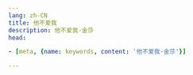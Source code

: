 ```yaml
---
lang: zh-CN  
title: 他不爱我  
description: 他不爱我-金莎  
head:

- [meta, {name: keywords, content: '他不爱我-金莎'}]

---
```



<MusicPlayer musicId="247488" :lyricData="lyricData" musicSrc="https://oss-xuxin.oss-cn-beijing.aliyuncs.com/blog/music/%E9%87%91%E8%8E%8E-%E4%BB%96%E4%B8%8D%E7%88%B1%E6%88%91.mp3" style="margin:0 auto"></MusicPlayer>

<br>

<script>
export default {
    data() {
        return {
          lyricData: {
              "id": "247488",
              "title": "他不爱我",
              "artist": "金莎",
              "album": "他不爱我",
              "cover": "https://p2.music.126.net/q5Hq-bTYy9t0_fJRJIdAxQ==/272678883704278.jpg?param=250y250",
              "lyric": "[00:00.000] 作词 : 金莎\n[00:01.000] 作曲 : 刘佳\n[00:41.20]我爱他 只爱他\n[00:47.45]好像只能爱到这里了\n[00:53.06]\n[00:54.42]我累了 太累了\n[01:00.58]我终于把执着弄丢了\n[01:05.83]\n[01:07.66]总以为在他的心中也很在乎我\n[01:14.57]在他心深处我是特别的\n[01:20.55]所以我总相信有一天他会说爱我\n[01:27.46]我想我错了\n[01:33.47]他不爱我 才舍得暧昧\n[01:39.77]他不爱我才没愿望去拥有我\n[01:46.11]不爱我 才忘了心疼我\n[01:52.15]我做再多 也无法令他感动\n[01:59.64]他不爱我 才宁愿自由\n[02:06.19]他不爱我却总是这样看着我\n[02:12.37]不爱我 是我不敢承认\n[02:18.70]暧昧是他唯一会给的\n[02:26.28]\n[02:45.83]总以为在他的心中也很在乎我\n[02:53.21]在他心深处我是特别的\n[02:59.22]所以我总相信有一天他会说爱我\n[03:06.26]我想我错了\n[03:12.11]他不爱我 才舍得暧昧\n[03:18.34]他不爱我才没愿望去拥有我\n[03:24.95]不爱我 才忘了心疼我\n[03:30.93]我做再多 也无法令他感动\n[03:38.27]他不爱我 才宁愿自由\n[03:44.94]他不爱我却总是这样看着我\n[03:51.04]不爱我 是我不敢承认\n[03:57.34]暧昧是他唯一会给的\n[04:05.34]\n[04:07.36]我念念不忘的 他忘了\n[04:16.95]\n[04:25.95]\n[04:38.05]\n",
              "sub_lyric": "",
              "link": "https://music.163.com/song/media/outer/url?id=247488",
              "served": false,
              "cached": true
            }
        }
    }
}
</script>

<Comment></Comment>
